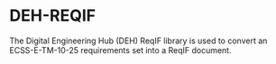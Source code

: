 # DEH-REQIF
The Digital Engineering Hub (DEH) ReqIF library is used to convert an ECSS-E-TM-10-25 requirements set into a ReqIF document.
